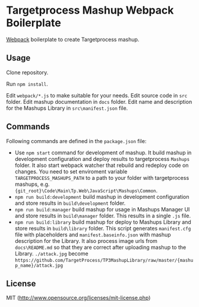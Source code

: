 
# Targetprocess Mashup Webpack Boilerplate

[Webpack](http://webpack.github.io) boilerplate to create Targetprocess mashup.

## Usage

Clone repository. 

Run `npm install`.

Edit `webpack/*.js` to make suitable for your needs. Edit source code in `src` folder. Edit mashup documentation in `docs` folder. Edit name and description for the Mashups Library in `src\manifest.json` file.

## Commands

Following commands are defined in the `package.json` file:
* Use `npm start` command for development of mashup. It build mashup in development configuration and deploy results to targetprocess `Mashups` folder. It also start webpack watcher that rebuild and redeploy code on changes. You need to set enviroment variable `TARGETPROCESS_MASHUPS_PATH` to a path to your folder with targetprocess mashups, e.g. `{git_root}\Code\Main\Tp.Web\JavaScript\Mashups\Common`.
* `npm run build:development` build mashup in development configuration and store results in `build\development` folder.
* `npm run build:manager` build mashup for usage in Mashups Manager UI and store results in `build\manager` folder. This results in a single `.js` file.
* `npm run build:library` build mashup for deploy to Mashups Library and store results in `build\library` folder. This script generates `manifest.cfg` file with placeholders and `manifest.baseinfo.json` with mashup description for the Library. It also process image urls from `docs\README.md` so that they are correct after uploading mashup to the Library. `./attack.jpg` become `https://github.com/TargetProcess/TP3MashupLibrary/raw/master/{mashup_name}/attack.jpg`

## License

MIT (http://www.opensource.org/licenses/mit-license.php)

